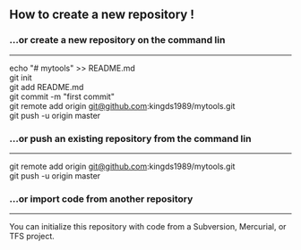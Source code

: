 ## How to create a new repository !

### ...or create a new repository on the command lin
___
echo "# mytools" >> README.md  
git init  
git add README.md  
git commit -m "first commit"  
git remote add origin git@github.com:kingds1989/mytools.git  
git push -u origin master  

### ...or push an existing repository from the command lin
___
git remote add origin git@github.com:kingds1989/mytools.git  
git push -u origin master  

### ...or import code from another repository
___
You can initialize this repository with code from a Subversion, Mercurial, or TFS project.  
